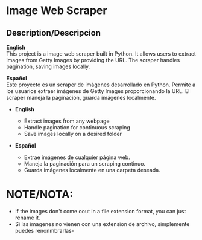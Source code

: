 # Image Web Scraper

## Description/Descripcion

**English**  
This project is a image web scraper built in Python. It allows users to extract images from Getty Images by providing the URL. The scraper handles pagination, saving images locally.

**Español**  
Este proyecto es un scraper de imágenes desarrollado en Python. Permite a los usuarios extraer imágenes de Getty Images proporcionando la URL. El scraper maneja la paginación, guarda imágenes localmente.


- **English**  
  - Extract images from any webpage
  - Handle pagination for continuous scraping
  - Save images locally on a desired folder

- **Español**  
  - Extrae imágenes de cualquier página web.
  - Maneja la paginación para un scraping continuo.
  - Guarda imágenes localmente en una carpeta deseada.

# NOTE/NOTA:
- If the images don't come oout in a file extension format, you can just rename it.
- Si las imagenes no vienen con una extension de archivo, simplemente puedes renonmbrarlas-


